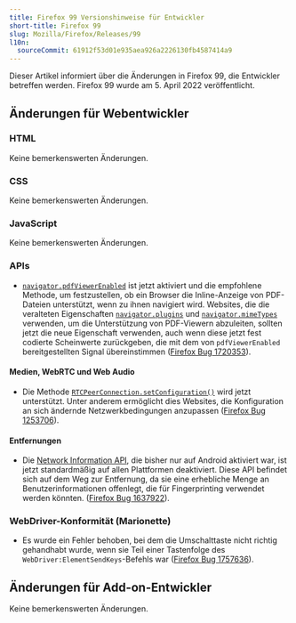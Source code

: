```yaml
---
title: Firefox 99 Versionshinweise für Entwickler
short-title: Firefox 99
slug: Mozilla/Firefox/Releases/99
l10n:
  sourceCommit: 61912f53d01e935aea926a2226130fb4587414a9
---
```


Dieser Artikel informiert über die Änderungen in Firefox 99, die Entwickler betreffen werden. Firefox 99 wurde am 5. April 2022 veröffentlicht.

## Änderungen für Webentwickler

### HTML

Keine bemerkenswerten Änderungen.

### CSS

Keine bemerkenswerten Änderungen.

### JavaScript

Keine bemerkenswerten Änderungen.

### APIs

- [`navigator.pdfViewerEnabled`](/de/docs/Web/API/Navigator/pdfViewerEnabled) ist jetzt aktiviert und die empfohlene Methode, um festzustellen, ob ein Browser die Inline-Anzeige von PDF-Dateien unterstützt, wenn zu ihnen navigiert wird.
  Websites, die die veralteten Eigenschaften [`navigator.plugins`](/de/docs/Web/API/Navigator/plugins) und [`navigator.mimeTypes`](/de/docs/Web/API/Navigator/mimeTypes) verwenden, um die Unterstützung von PDF-Viewern abzuleiten, sollten jetzt die neue Eigenschaft verwenden, auch wenn diese jetzt fest codierte Scheinwerte zurückgeben, die mit dem von `pdfViewerEnabled` bereitgestellten Signal übereinstimmen ([Firefox Bug 1720353](https://bugzil.la/1720353)).

#### Medien, WebRTC und Web Audio

- Die Methode [`RTCPeerConnection.setConfiguration()`](/de/docs/Web/API/RTCPeerConnection/setConfiguration) wird jetzt unterstützt.
  Unter anderem ermöglicht dies Websites, die Konfiguration an sich ändernde Netzwerkbedingungen anzupassen ([Firefox Bug 1253706](https://bugzil.la/1253706)).

#### Entfernungen

- Die [Network Information API](/de/docs/Web/API/Network_Information_API), die bisher nur auf Android aktiviert war, ist jetzt standardmäßig auf allen Plattformen deaktiviert.
  Diese API befindet sich auf dem Weg zur Entfernung, da sie eine erhebliche Menge an Benutzerinformationen offenlegt, die für Fingerprinting verwendet werden könnten.
  ([Firefox Bug 1637922](https://bugzil.la/1637922)).

### WebDriver-Konformität (Marionette)

- Es wurde ein Fehler behoben, bei dem die Umschalttaste nicht richtig gehandhabt wurde, wenn sie Teil einer Tastenfolge des `WebDriver:ElementSendKeys`-Befehls war ([Firefox Bug 1757636](https://bugzil.la/1757636)).

## Änderungen für Add-on-Entwickler

Keine bemerkenswerten Änderungen.
